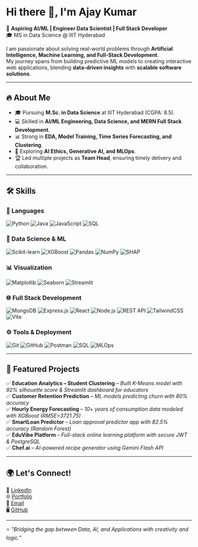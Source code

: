 # Hi there 👋, I'm Ajay Kumar  

🚀 **Aspiring AI/ML | Engineer Data Scientist | Full Stack Developer**  
🎓 MS in Data Science @ IIIT Hyderabad  

I am passionate about solving real-world problems through **Artificial Intelligence, Machine Learning, and Full-Stack Development**.  
My journey spans from building predictive ML models to creating interactive web applications, blending **data-driven insights** with **scalable software solutions**.  

---

## 🔥 About Me  
- 🎓 Pursuing **M.Sc. in Data Science** at IIIT Hyderabad (CGPA: 8.5).  
- 💻 Skilled in **AI/ML Engineering, Data Science, and MERN Full Stack Development**.  
- 📊 Strong in **EDA, Model Training, Time Series Forecasting, and Clustering**.  
- 🤖 Exploring **AI Ethics, Generative AI, and MLOps**.  
- 🏆 Led multiple projects as **Team Head**, ensuring timely delivery and collaboration.  

---
## 🛠️ Skills  

### 🚀 Languages  
![Python](https://img.shields.io/badge/Python-3776AB?style=for-the-badge&logo=python&logoColor=white) ![Java](https://img.shields.io/badge/Java-007396?style=for-the-badge&logo=java&logoColor=white) ![JavaScript](https://img.shields.io/badge/JavaScript-F7DF1E?style=for-the-badge&logo=javascript&logoColor=black) ![SQL](https://img.shields.io/badge/SQL-4479A1?style=for-the-badge&logo=postgresql&logoColor=white)  

### 🤖 Data Science & ML  
![Scikit-learn](https://img.shields.io/badge/Scikit--learn-F7931E?style=for-the-badge&logo=scikitlearn&logoColor=white) ![XGBoost](https://img.shields.io/badge/XGBoost-FF6600?style=for-the-badge&logo=xgboost&logoColor=white) ![Pandas](https://img.shields.io/badge/Pandas-150458?style=for-the-badge&logo=pandas&logoColor=white) ![NumPy](https://img.shields.io/badge/Numpy-013243?style=for-the-badge&logo=numpy&logoColor=white) ![SHAP](https://img.shields.io/badge/SHAP-0088CC?style=for-the-badge&logo=python&logoColor=white)  

### 📊 Visualization  
![Matplotlib](https://img.shields.io/badge/Matplotlib-11557c?style=for-the-badge&logo=plotly&logoColor=white) ![Seaborn](https://img.shields.io/badge/Seaborn-4C72B0?style=for-the-badge&logo=python&logoColor=white) ![Streamlit](https://img.shields.io/badge/Streamlit-FF4B4B?style=for-the-badge&logo=streamlit&logoColor=white)  

### 🌐 Full Stack Development  
![MongoDB](https://img.shields.io/badge/MongoDB-47A248?style=for-the-badge&logo=mongodb&logoColor=white) ![Express.js](https://img.shields.io/badge/Express.js-000000?style=for-the-badge&logo=express&logoColor=white) ![React](https://img.shields.io/badge/React-61DAFB?style=for-the-badge&logo=react&logoColor=black) ![Node.js](https://img.shields.io/badge/Node.js-339933?style=for-the-badge&logo=node.js&logoColor=white) ![REST API](https://img.shields.io/badge/REST%20API-FF6F00?style=for-the-badge&logo=fastapi&logoColor=white) ![TailwindCSS](https://img.shields.io/badge/TailwindCSS-38B2AC?style=for-the-badge&logo=tailwind-css&logoColor=white) ![Vite](https://img.shields.io/badge/Vite-646CFF?style=for-the-badge&logo=vite&logoColor=white)  

### ⚙️ Tools & Deployment  
![Git](https://img.shields.io/badge/Git-F05032?style=for-the-badge&logo=git&logoColor=white) ![GitHub](https://img.shields.io/badge/GitHub-181717?style=for-the-badge&logo=github&logoColor=white) ![Postman](https://img.shields.io/badge/Postman-FF6C37?style=for-the-badge&logo=postman&logoColor=white) ![SQL](https://img.shields.io/badge/SQL-003B57?style=for-the-badge&logo=mysql&logoColor=white) ![MLOps](https://img.shields.io/badge/MLOps-009688?style=for-the-badge&logo=mlflow&logoColor=white)  

---

## 📌 Featured Projects  

✅ **Education Analytics – Student Clustering** – *Built K-Means model with 92% silhouette score & Streamlit dashboard for educators*  
✅ **Customer Retention Prediction** – *ML models predicting churn with 80% accuracy*  
✅ **Hourly Energy Forecasting** – *10+ years of consumption data modeled with XGBoost (RMSE=3721.75)*  
✅ **SmartLoan Predictor** – *Loan approval predictor app with 82.5% accuracy (Random Forest)*  
✅ **EduVibe Platform** – *Full-stack online learning platform with secure JWT & PostgreSQL*  
✅ **Chef.ai** – *AI-powered recipe generator using Gemini Flash API*  

---

## 🌍 Let's Connect!  

💼 [LinkedIn](https://www.linkedin.com/in/pagidipally-ajaykumar-6208881a3/)  
🌐 [Portfolio](https://ajju1501.github.io/My-Portfolio/)  
📧 [Email](mailto:ajaykumarp7711@gmail.com)  
🖥️ [GitHub](https://github.com/ajju1501)  

---

⭐️ *"Bridging the gap between Data, AI, and Applications with creativity and logic."*  
